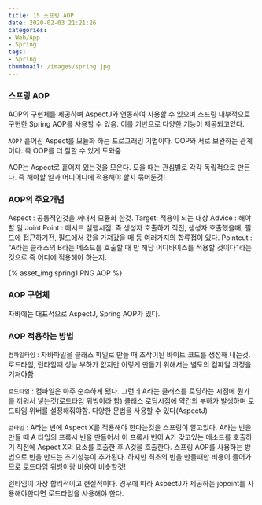 ```yaml
---
title: 15.스프링 AOP
date: 2020-02-03 21:21:26
categories:
- Web/App
- Spring
tags:
- Spring
thumbnail: /images/spring.jpg
---
```

### 스프링 AOP
AOP의 구현체를 제공하며 AspectJ와 연동하여 사용할 수 있으며 스프링 내부적으로 구현한 Spring AOP를 사용할 수 있음. 이를 기반으로 다양한 기능이 제공되고있다.

`AOP?`
흩어진 Aspect를 모듈화 하는 프로그래밍 기법이다. OOP와 서로 보완하는 관계이다. 즉 OOP를 더 잘할 수 있게 도와줌


AOP는 Aspect로 흩어져 있는것을 모은다. 모을 때는 관심별로 각각 독립적으로 만든다.
즉 해야할 일과 어디어디에 적용해야 할지 묶어둔것!

### AOP의 주요개념
Aspect : 공통적인것을 꺼내서 모듈화 한것.
Target: 적용이 되는 대상
Advice : 해야할 일
Joint Point : 메서드 실행시점. 즉 생성자 호출하기 직전, 생성자 호출했을때, 필드에 접근하기전, 필드에서 값을 가져갔을 때 등 여러가지의 합류접이 있다.
Pointcut : "A라는 클래스의 B라는 메소드를 호출할 때 만 해당 어디바이스를 적용할 것이다"라는것으로 즉 어디에 적용해야 하는지.

{% asset_img spring1.PNG AOP %}

### AOP 구현체
자바에는 대표적으로 AspectJ, Spring AOP가 있다.



### AOP 적용하는 방법
`컴파일타임` : 자바파일을 클래스 파일로 만들 때 조작이된 바이트 코드를 생성해 내는것.
로드타임, 런타임때 성능 부하가 없지만 이렇게 만들기 위해서는 별도의 컴파일 과정을 거쳐야함

`로드타임` : 컴파일은 아주 순수하게 됐다. 그런데 A라는 클래스를 로딩하는 시점에 뭔가를 끼워서 넣는것(로드타임 위빙이라 함)
클래스 로딩시점에 약간의 부하가 발생하며 로드타임 위버를 설정해줘야함. 다양한 문법을 사용할 수 있다(AspectJ)

`런타임` : A라는 빈에  Aspect X를 적용해야 한다는것을 스프링이 알고있다.  A라는 빈을 만들 때 A 타입의 프록시 빈을 만들어서 이 프록시 빈이 A가 갖고있는 메소드를 호출하기 직전에 Aspect X의 요소를 호출한 후 A것을 호출한다.
스프링 AOP를 사용하는 방법으로 빈을 만드는 초기성능이 추가된다. 하지만 최초의 빈을 만들때만 비용이 들어가므로 로드타임 위빙이랑 비용이 비슷할것!

런타임이 가장 합리적이고 현실적이다. 경우에 따라 AspectJ가 제공하는 jopoint를 사용해야한다면 로드타임을 사용해야 한다.
